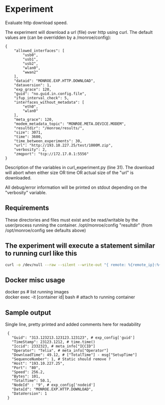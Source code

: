 
# Experiment
Evaluate http download speed.

The experiment will download a url (file) over http using curl.
The default values are (can be overridden by a /monroe/config):
```
{
    "allowed_interfaces": [
        "usb0",
        "usb1",
        "usb2",
        "wlan0",
        "wwan2"
    ],
    "dataid": "MONROE.EXP.HTTP.DOWNLOAD",
    "dataversion": 1,
    "exp_grace": 120,
    "guid": "no.guid.in.config.file",
    "ifup_interval_check": 5,
    "interfaces_without_metadata": [
        "eth0",
        "wlan0"
    ],
    "meta_grace": 120,
    "modem_metadata_topic": "MONROE.META.DEVICE.MODEM",
    "resultdir": "/monroe/results/",
    "size": 3071,
    "time": 3600,
    "time_between_experiments": 30,
    "url": "http://193.10.227.25/test/1000M.zip",
    "verbosity": 2,
    "zmqport": "tcp://172.17.0.1:5556"
}
```
Description of the variables in curl_experiment.py (line 31).
The download will abort when either size OR time OR actual size of the "url" is
 downloaded.

All debug/error information will be printed on stdout
 depending on the "verbosity" variable.

## Requirements

These directories and files must exist and be read/writable by the user/process
running the container.
/opt/monroe/config
"resultdir" (from /opt/monroe/config see defaults above)    


## The experiment will execute a statement similar to running curl like this
```bash
curl -o /dev/null --raw --silent --write-out "{ remote: %{remote_ip}:%{remote_port}, size: %{size_download}, speed: %{speed_download}, time: %{time_total}, time_download: %{time_starttransfer} }" --interface eth0 --max-time 100 --range 0-100 http://193.10.227.25/test/1000M.zip
```

## Docker misc usage
docker ps  # list running images    
docker exec -it [container id] bash   # attach to running container

## Sample output
Single line, pretty printed and added comments here for readability
```
 {
   "Guid": "313.123213.123123.123123", # exp_config['guid']
   "TimeStamp": 23123.1212, # time.time()
   "Iccid": 2332323, # meta_info["ICCID"]
   "Operator": "Telia", # meta_info["Operator"]
   "DownloadTime": 49.12, # ["TotalTime"] - msg["SetupTime"]
   "SequenceNumber": 1, # Static should remove ?
   "Host": "193.10.227.25",
   "Port": "80",
   "Speed": 256.2,
   "Bytes": 101,
   "TotalTime": 50.1,
   "NodeId" : "9", # exp_config['nodeid']
   "DataId": "MONROE.EXP.HTTP.DOWNLOAD",
   "DataVersion": 1
 }
```
